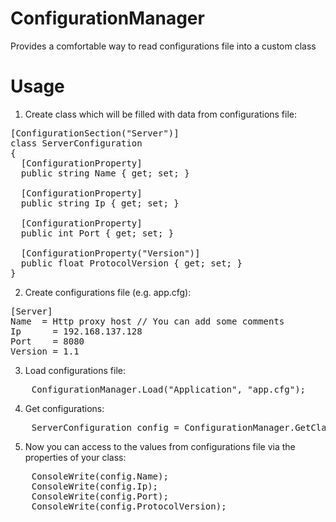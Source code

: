 ConfigurationManager
====================

Provides a comfortable way to read configurations file into a custom class

Usage
====================
  1. Create class which will be filled with data from configurations file:
<pre>
[ConfigurationSection("Server")]
class ServerConfiguration
{
  [ConfigurationProperty]
  public string Name { get; set; }

  [ConfigurationProperty]
  public string Ip { get; set; }

  [ConfigurationProperty]
  public int Port { get; set; }

  [ConfigurationProperty("Version")]
  public float ProtocolVersion { get; set; }
}
</pre>
  2. Create configurations file (e.g. app.cfg):
<pre>
[Server]
Name  = Http proxy host // You can add some comments
Ip		= 192.168.137.128 
Port	= 8080
Version	= 1.1
</pre>  
  3. Load configurations file:
<pre>
    ConfigurationManager.Load("Application", "app.cfg");
</pre>
  4. Get configurations:
<pre>
    ServerConfiguration config = ConfigurationManager.GetClass<ServerConfiguration>("Application");
</pre>
  5. Now you can access to the values from configurations file via the properties of your class:
<pre>
    ConsoleWrite(config.Name);
    ConsoleWrite(config.Ip);
    ConsoleWrite(config.Port);
    ConsoleWrite(config.ProtocolVersion);
</pre>







